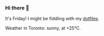 ### Hi there :wave:

It's Friday! I might be fiddling with my [dotfiles](https://github.com/bewuethr/dotfiles).

Weather in Toronto: sunny, at +25°C.
